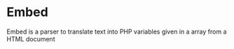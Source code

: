 # Embed
 Embed is a parser to translate text into PHP variables given in a array from a HTML document
